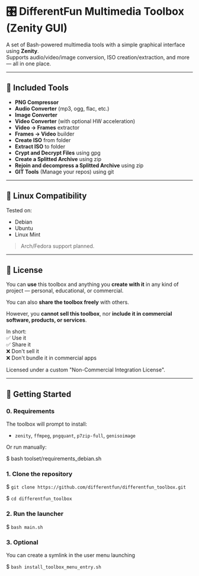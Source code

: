 # 🎛️ DifferentFun Multimedia Toolbox (Zenity GUI)

A set of Bash-powered multimedia tools with a simple graphical interface using **Zenity**.  
Supports audio/video/image conversion, ISO creation/extraction, and more — all in one place.

---

## 🧰 Included Tools

- **PNG Compressor**
- **Audio Converter** (mp3, ogg, flac, etc.)
- **Image Converter**
- **Video Converter** (with optional HW acceleration)
- **Video → Frames** extractor
- **Frames → Video** builder
- **Create ISO** from folder
- **Extract ISO** to folder
- **Crypt and Decrypt Files** using gpg
- **Create a Splitted Archive** using zip
- **Rejoin and decompress a Splitted Archive** using zip
- **GIT Tools** (Manage your repos) using git

---

## 🐧 Linux Compatibility

Tested on:

- Debian
- Ubuntu
- Linux Mint

> Arch/Fedora support planned.

---

## 📜 License

You can **use** this toolbox and anything you **create with it** in any kind of project — personal, educational, or commercial.

You can also **share the toolbox freely** with others.

However, you **cannot sell this toolbox**, nor **include it in commercial software, products, or services**.

In short:  
✅ Use it  
✅ Share it  
❌ Don't sell it  
❌ Don't bundle it in commercial apps

Licensed under a custom "Non-Commercial Integration License".

---

## 🚀 Getting Started

### 0. Requirements

The toolbox will prompt to install:

- `zenity`, `ffmpeg`, `pngquant`, `p7zip-full`, `genisoimage`

Or run manually:

$ bash toolset/requirements_debian.sh

### 1. Clone the repository

$ `git clone https://github.com/differentfun/differentfun_toolbox.git `

$ `cd differentfun_toolbox`

### 2. Run the launcher
$ `bash main.sh`

### 3. Optional
You can create a symlink in the user menu launching

$ `bash install_toolbox_menu_entry.sh`
